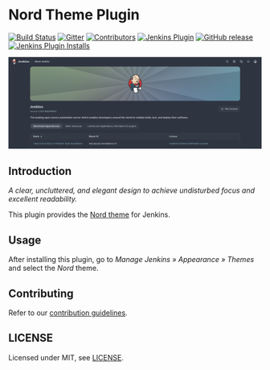 # Nord Theme Plugin

[![Build Status](https://ci.jenkins.io/job/Plugins/job/nord-theme-plugin/job/master/badge/icon)](https://ci.jenkins.io/job/Plugins/job/nord-theme-plugin/job/master/)
[![Gitter](https://badges.gitter.im/jenkinsci/ux-sig.svg)](https://gitter.im/jenkinsci/ux-sig?utm_source=badge&utm_medium=badge&utm_campaign=pr-badge)
[![Contributors](https://img.shields.io/github/contributors/jenkinsci/nord-theme-plugin.svg)](https://github.com/jenkinsci/nord-theme-plugin/graphs/contributors)
[![Jenkins Plugin](https://img.shields.io/jenkins/plugin/v/nord-theme.svg)](https://plugins.jenkins.io/nord-theme)
[![GitHub release](https://img.shields.io/github/release/jenkinsci/nord-theme-plugin.svg?label=changelog)](https://github.com/jenkinsci/nord-theme-plugin/releases/latest)
[![Jenkins Plugin Installs](https://img.shields.io/jenkins/plugin/i/nord-theme.svg?color=blue)](https://plugins.jenkins.io/nord-theme)

![preview.png](preview.png)

## Introduction

_A clear, uncluttered, and elegant design to achieve undisturbed focus and excellent readability._

This plugin provides the [Nord theme](https://www.nordtheme.com) for Jenkins.

## Usage

After installing this plugin, go to _Manage Jenkins » Appearance » Themes_ and select the _Nord_ theme.

## Contributing

Refer to our [contribution guidelines](https://github.com/jenkinsci/.github/blob/master/CONTRIBUTING.md).

## LICENSE

Licensed under MIT, see [LICENSE](LICENSE.md).
